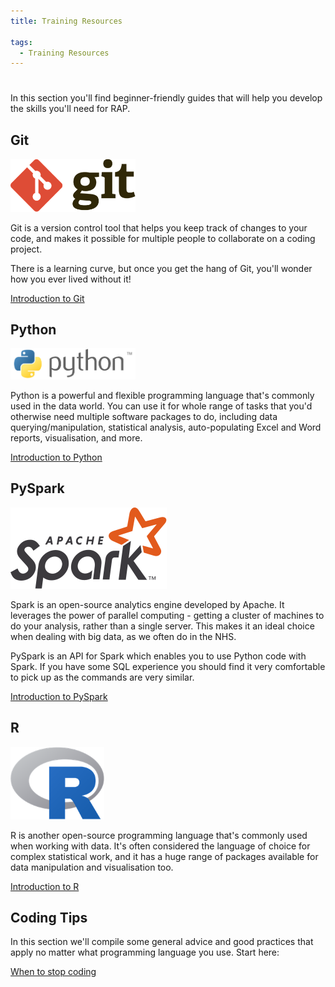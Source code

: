```yaml
---
title: Training Resources

tags: 
  - Training Resources
---
```


#

In this section you'll find beginner-friendly guides that will help you develop the skills you'll need for RAP.

## Git

<img src="../images/logo-git-transp.png" width=200 />

Git is a version control tool that helps you keep track of changes to your code, and makes it possible for multiple people to collaborate on a coding project.

There is a learning curve, but once you get the hang of Git, you'll wonder how you ever lived without it!

<a href="git/introduction-to-git">Introduction to Git</a>

## Python

<img src="../images/logo-python-transp.png" width=200 />

Python is a powerful and flexible programming language that's commonly used in the data world. You can use it for whole range of tasks that you'd otherwise need multiple software packages to do, including data querying/manipulation, statistical analysis, auto-populating Excel and Word reports, visualisation, and more.

<a href="python/intro-to-python">Introduction to Python</a>

## PySpark

<img src="../images/Apache_Spark_logo.png" />

Spark is an open-source analytics engine developed by Apache. It leverages the power of parallel computing - getting a cluster of machines to do your analysis, rather than a single server. This makes it an ideal choice when dealing with big data, as we often do in the NHS.

PySpark is an API for Spark which enables you to use Python code with Spark. If you have some SQL experience you should find it very comfortable to pick up as the commands are very similar.

<a href="pyspark">Introduction to PySpark</a>

## R

<img src="../images/logo-r-transp.png" width=150 />

R is another open-source programming language that's commonly used when working with data. It's often considered the language of choice for complex statistical work, and it has a huge range of packages available for data manipulation and visualisation too.

<a href="R">Introduction to R</a>

## Coding Tips

In this section we'll compile some general advice and good practices that apply no matter what programming language you use. Start here:

<a href="coding_tips/when-to-stop-coding">When to stop coding</a>